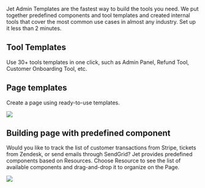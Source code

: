 Jet Admin Templates are the fastest way to build the tools you need. We put together predefined components and tool templates and created internal tools that cover the most common use cases in almost any industry. Set up it less than 2 minutes.

## **Tool Templates**

Use 30+ tools templates in one click, such as Admin Panel, Refund Tool, Customer Onboarding Tool, etc.

## Page templates

Create a page using ready-to-use templates.

![](https://gblobscdn.gitbook.com/assets%2F-LQ08RFAKZvFADEiXKFy%2F-MGPj92oEasVzVDNb5S9%2F-MGPmGaUzBOSysTOlmu5%2FGIF49.gif?alt=media&token=78a3dbf2-c79e-4810-a8b9-2348d0b71907)

## Building page with predefined component 

Would you like to track the list of customer transactions from Stripe, tickets from Zendesk, or send emails through SendGrid? Jet provides predefined components based on Resources. Choose Resource to see the list of available components and drag-and-drop it to organize on the Page.

![](https://gblobscdn.gitbook.com/assets%2F-LQ08RFAKZvFADEiXKFy%2F-MGPj92oEasVzVDNb5S9%2F-MGPml94GlhSZmwP2WSi%2FGIF50.gif?alt=media&token=899218a8-bd31-43c3-ab5a-2c146773eb70)

